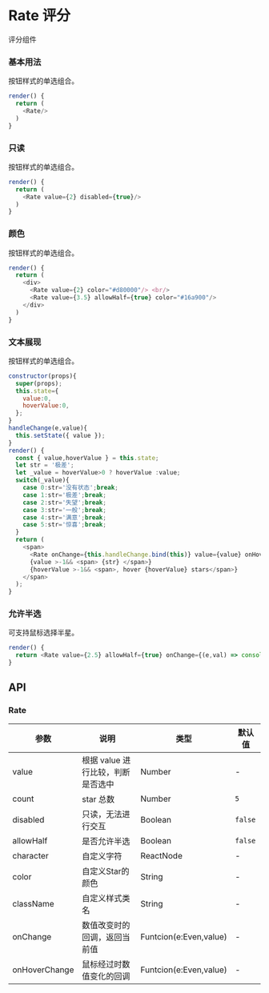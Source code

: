 Rate 评分
===

评分组件


### 基本用法

按钮样式的单选组合。

<!--DemoStart--> 
```js
render() {
  return (
    <Rate/>
  )
}
```
<!--End-->


### 只读

按钮样式的单选组合。

<!--DemoStart--> 
```js
render() {
  return (
    <Rate value={2} disabled={true}/>
  )
}
```
<!--End-->


### 颜色

按钮样式的单选组合。

<!--DemoStart--> 
```js
render() {
  return (
    <div>
      <Rate value={2} color="#d80000"/> <br/>
      <Rate value={3.5} allowHalf={true} color="#16a900"/>
    </div>
  )
}
```
<!--End-->


### 文本展现

按钮样式的单选组合。

<!--DemoStart--> 
```js
constructor(props){
  super(props);
  this.state={
    value:0,
    hoverValue:0,
  };
}
handleChange(e,value){
  this.setState({ value });
}
render() {
  const { value,hoverValue } = this.state;
  let str = '极差';
  let _value = hoverValue>0 ? hoverValue :value;
  switch(_value){
    case 0:str='没有状态';break;
    case 1:str='极差';break;
    case 2:str='失望';break;
    case 3:str='一般';break;
    case 4:str='满意';break;
    case 5:str='惊喜';break;
  }
  return (
    <span>
      <Rate onChange={this.handleChange.bind(this)} value={value} onHoverChange={(e,v)=>this.setState({hoverValue:v})} />
      {value >-1&& <span> {str} </span>}
      {hoverValue >-1&& <span>, hover {hoverValue} stars</span>}
    </span>
  );
}
```
<!--End-->


### 允许半选

可支持鼠标选择半星。

<!--DemoStart--> 
```js
render() {
  return <Rate value={2.5} allowHalf={true} onChange={(e,val) => console.log(val)} />
}
```
<!--End-->



## API

### Rate

| 参数 | 说明 | 类型 | 默认值 |
|--------- |-------- |--------- |-------- |
| value | 根据 value 进行比较，判断是否选中 | Number | - |
| count | star 总数 | Number | `5` |
| disabled | 只读，无法进行交互 | Boolean | `false` |
| allowHalf | 是否允许半选 | Boolean | `false` |
| character | 自定义字符 | ReactNode | - |
| color | 自定义Star的颜色 | String | - |
| className | 自定义样式类名 | String | - |
| onChange | 数值改变时的回调，返回当前值 | Funtcion(e:Even,value) | - |
| onHoverChange | 鼠标经过时数值变化的回调 | Funtcion(e:Even,value) | - |